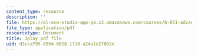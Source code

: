 ```yaml
---
content_type: resource
description: ''
file: https://ol-ocw-studio-app-qa.s3.amazonaws.com/courses/6-851-advanced-data-structures-spring-2012/d3cca795855400281720a24a1e27002e_T0yzrZL1py0.pdf
file_type: application/pdf
resourcetype: Document
title: 3play pdf file
uid: d3cca795-8554-0028-1720-a24a1e27002e
---
```

